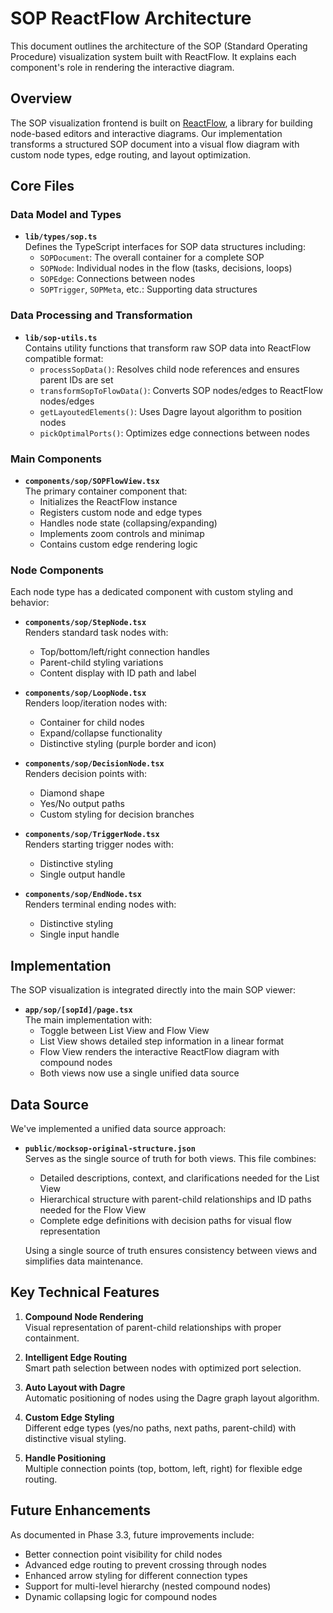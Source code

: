 # SOP ReactFlow Architecture

This document outlines the architecture of the SOP (Standard Operating Procedure) visualization system built with ReactFlow. It explains each component's role in rendering the interactive diagram.

## Overview

The SOP visualization frontend is built on [ReactFlow](https://reactflow.dev/), a library for building node-based editors and interactive diagrams. Our implementation transforms a structured SOP document into a visual flow diagram with custom node types, edge routing, and layout optimization.

## Core Files

### Data Model and Types

- **`lib/types/sop.ts`**  
  Defines the TypeScript interfaces for SOP data structures including:
  - `SOPDocument`: The overall container for a complete SOP
  - `SOPNode`: Individual nodes in the flow (tasks, decisions, loops)
  - `SOPEdge`: Connections between nodes
  - `SOPTrigger`, `SOPMeta`, etc.: Supporting data structures

### Data Processing and Transformation

- **`lib/sop-utils.ts`**  
  Contains utility functions that transform raw SOP data into ReactFlow compatible format:
  - `processSopData()`: Resolves child node references and ensures parent IDs are set
  - `transformSopToFlowData()`: Converts SOP nodes/edges to ReactFlow nodes/edges
  - `getLayoutedElements()`: Uses Dagre layout algorithm to position nodes
  - `pickOptimalPorts()`: Optimizes edge connections between nodes

### Main Components

- **`components/sop/SOPFlowView.tsx`**  
  The primary container component that:
  - Initializes the ReactFlow instance
  - Registers custom node and edge types
  - Handles node state (collapsing/expanding)
  - Implements zoom controls and minimap
  - Contains custom edge rendering logic

### Node Components

Each node type has a dedicated component with custom styling and behavior:

- **`components/sop/StepNode.tsx`**  
  Renders standard task nodes with:
  - Top/bottom/left/right connection handles
  - Parent-child styling variations
  - Content display with ID path and label

- **`components/sop/LoopNode.tsx`**  
  Renders loop/iteration nodes with:
  - Container for child nodes
  - Expand/collapse functionality
  - Distinctive styling (purple border and icon)

- **`components/sop/DecisionNode.tsx`**  
  Renders decision points with:
  - Diamond shape
  - Yes/No output paths
  - Custom styling for decision branches

- **`components/sop/TriggerNode.tsx`**  
  Renders starting trigger nodes with:
  - Distinctive styling
  - Single output handle

- **`components/sop/EndNode.tsx`**  
  Renders terminal ending nodes with:
  - Distinctive styling
  - Single input handle

## Implementation

The SOP visualization is integrated directly into the main SOP viewer:

- **`app/sop/[sopId]/page.tsx`**  
  The main implementation with:
  - Toggle between List View and Flow View
  - List View shows detailed step information in a linear format
  - Flow View renders the interactive ReactFlow diagram with compound nodes
  - Both views now use a single unified data source

## Data Source

We've implemented a unified data source approach:

- **`public/mocksop-original-structure.json`**  
  Serves as the single source of truth for both views. This file combines:
  - Detailed descriptions, context, and clarifications needed for the List View
  - Hierarchical structure with parent-child relationships and ID paths needed for the Flow View
  - Complete edge definitions with decision paths for visual flow representation
  
  Using a single source of truth ensures consistency between views and simplifies data maintenance.

## Key Technical Features

1. **Compound Node Rendering**  
   Visual representation of parent-child relationships with proper containment.

2. **Intelligent Edge Routing**  
   Smart path selection between nodes with optimized port selection.

3. **Auto Layout with Dagre**  
   Automatic positioning of nodes using the Dagre graph layout algorithm.

4. **Custom Edge Styling**  
   Different edge types (yes/no paths, next paths, parent-child) with distinctive visual styling.

5. **Handle Positioning**  
   Multiple connection points (top, bottom, left, right) for flexible edge routing.

## Future Enhancements

As documented in Phase 3.3, future improvements include:

- Better connection point visibility for child nodes
- Advanced edge routing to prevent crossing through nodes
- Enhanced arrow styling for different connection types
- Support for multi-level hierarchy (nested compound nodes)
- Dynamic collapsing logic for compound nodes 